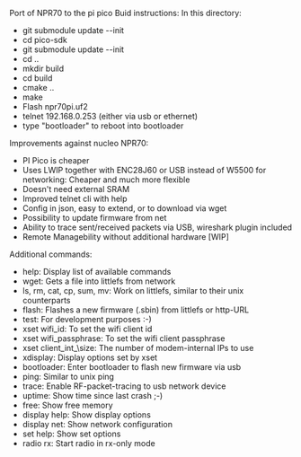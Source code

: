 Port of NPR70 to the pi pico
Buid instructions:
In this directory:
- git submodule update --init
- cd pico-sdk
- git submodule update --init
- cd ..
- mkdir build
- cd build
- cmake ..
- make
- Flash npr70pi.uf2
- telnet 192.168.0.253 (either via usb or ethernet)
- type "bootloader" to reboot into bootloader

Improvements against nucleo NPR70:
- PI Pico is cheaper
- Uses LWIP together with ENC28J60 or USB instead of W5500 for networking: Cheaper and much more flexible
- Doesn't need external SRAM
- Improved telnet cli with help
- Config in json, easy to extend, or to download via wget
- Possibility to update firmware from net
- Ability to trace sent/received packets via USB, wireshark plugin included
- Remote Managebility without additional hardware [WIP]

Additional commands:
- help: Display list of available commands
- wget: Gets a file into littlefs from network
- ls, rm, cat, cp, sum, mv: Work on littlefs, similar to their unix counterparts
- flash: Flashes a new firmware (.sbin) from littlefs or http-URL
- test: For development purposes :-)
- xset wifi\_id: To set the wifi client id
- xset wifi\_passphrase: To set the wifi client passphrase
- xset client\_int_\size: The number of modem-internal IPs to use
- xdisplay: Display options set by xset
- bootloader: Enter bootloader to flash new firmware via usb
- ping: Similar to unix ping
- trace: Enable RF-packet-tracing to usb network device
- uptime: Show time since last crash ;-)
- free: Show free memory
- display help: Show display options
- display net: Show network configuration
- set help: Show set options
- radio rx: Start radio in rx-only mode

